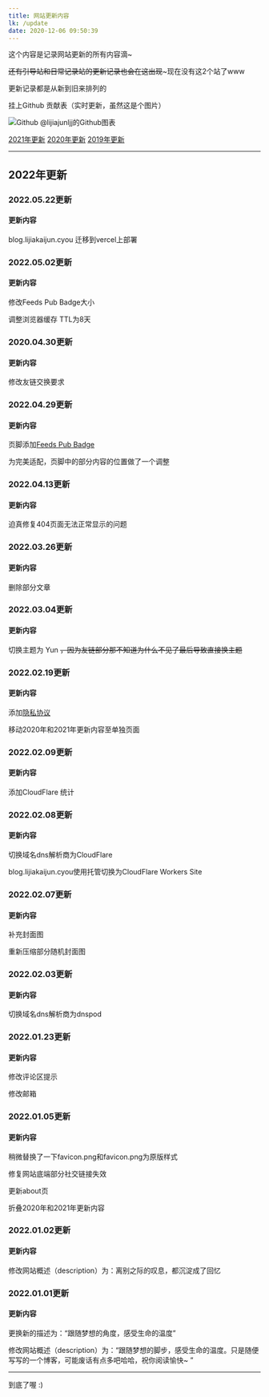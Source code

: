 ```yaml
---
title: 网站更新内容
lk: /update
date: 2020-12-06 09:50:39
---
```


这个内容是记录网站更新的所有内容滴~

~~还有引导站和日常记录站的更新记录也会在这出现~~~现在没有这2个站了www

更新记录都是从新到旧来排列的

挂上Github 贡献表（实时更新，虽然这是个图片）

![Github [@lijiajunljj](https://github.com/lijiajunljj)的Github图表](https://ghchart.rshah.org/lijiajunljj) 

[2021年更新](/update/2021) [2020年更新](/update/2020) [2019年更新](/update/2019)

---

## 2022年更新

### 2022.05.22更新

#### 更新内容

blog.lijiakaijun.cyou 迁移到vercel上部署

### 2022.05.02更新

#### 更新内容

修改Feeds Pub Badge大小

调整浏览器缓存 TTL为8天

### 2020.04.30更新

#### 更新内容

修改友链交换要求

### 2022.04.29更新

#### 更新内容

页脚添加[Feeds Pub Badge](https://badge.feeds.pub/)

为完美适配，页脚中的部分内容的位置做了一个调整

### 2022.04.13更新

#### 更新内容

迫真修复404页面无法正常显示的问题

### 2022.03.26更新

#### 更新内容

删除部分文章

### 2022.03.04更新

#### 更新内容

切换主题为 Yun ~~，因为友链部分那不知道为什么不见了最后导致直接换主题~~

### 2022.02.19更新

#### 更新内容

添加[隐私协议](/privacy-policy)

移动2020年和2021年更新内容至单独页面

### 2022.02.09更新

#### 更新内容

添加CloudFlare 统计

### 2022.02.08更新

#### 更新内容

切换域名dns解析商为CloudFlare

blog.lijiakaijun.cyou使用托管切换为CloudFlare Workers Site

### 2022.02.07更新

#### 更新内容

补充封面图

重新压缩部分随机封面图

### 2022.02.03更新

#### 更新内容

切换域名dns解析商为dnspod

### 2022.01.23更新

#### 更新内容

修改评论区提示

修改邮箱

### 2022.01.05更新

#### 更新内容

稍微替换了一下favicon.png和favicon.png为原版样式

修复网站底端部分社交链接失效

更新about页

折叠2020年和2021年更新内容

### 2022.01.02更新

#### 更新内容

修改网站概述（description）为：离别之际的叹息，都沉淀成了回忆

### 2022.01.01更新

#### 更新内容

更换新的描述为：“跟随梦想的角度，感受生命的温度”

修改网站概述（description）为：“跟随梦想的脚步，感受生命的温度。只是随便写写的一个博客，可能废话有点多吧哈哈，祝你阅读愉快~ ”

---

到底了喔 :)

<!--
Hi~ o(*￣▽￣*)ブ

这里是真的没有多少东西哦~

阿里嘎多~

2020.07.05 11:46:30
-->